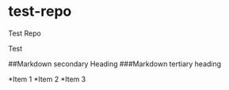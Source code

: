 # test-repo
Test Repo 

Test

##Markdown secondary Heading
  ###Markdown tertiary heading


*Item 1
*Item 2
*Item 3
